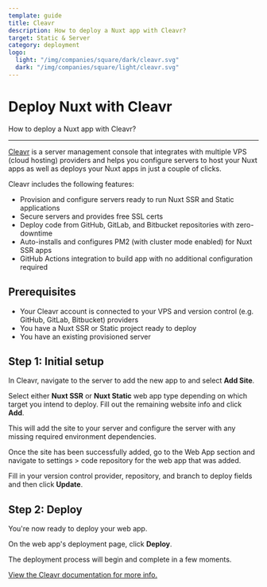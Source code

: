 ```yaml
---
template: guide
title: Cleavr
description: How to deploy a Nuxt app with Cleavr?
target: Static & Server
category: deployment
logo:
  light: "/img/companies/square/dark/cleavr.svg"
  dark: "/img/companies/square/light/cleavr.svg"
---
```

# Deploy Nuxt with Cleavr

How to deploy a Nuxt app with Cleavr?

---

[Cleavr](https://cleavr.io) is a server management console that integrates with multiple VPS (cloud hosting) providers and helps you configure servers to host your Nuxt apps as well as deploys your Nuxt apps in just a couple of clicks.

Cleavr includes the following features:

- Provision and configure servers ready to run Nuxt SSR and Static applications
- Secure servers and provides free SSL certs
- Deploy code from GitHub, GitLab, and Bitbucket repositories with zero-downtime
- Auto-installs and configures PM2 (with cluster mode enabled) for Nuxt SSR apps
- GitHub Actions integration to build app with no additional configuration required

## Prerequisites

- Your Cleavr account is connected to your VPS and version control (e.g. GitHub, GitLab, Bitbucket) providers
- You have a Nuxt SSR or Static project ready to deploy
- You have an existing provisioned server

## Step 1: Initial setup

In Cleavr, navigate to the server to add the new app to and select **Add Site**.

Select either **Nuxt SSR** or **Nuxt Static** web app type depending on which target you intend to deploy. Fill out the remaining website info and click **Add**.

This will add the site to your server and configure the server with any missing required environment dependencies.

Once the site has been successfully added, go to the Web App section and navigate to settings > code repository for the web app that was added.

Fill in your version control provider, repository, and branch to deploy fields and then click **Update**.

## Step 2: Deploy

You're now ready to deploy your web app.

On the web app's deployment page, click **Deploy**.

The deployment process will begin and complete in a few moments.

[View the Cleavr documentation for more info.](https://docs.cleavr.io/guides/nuxt)
